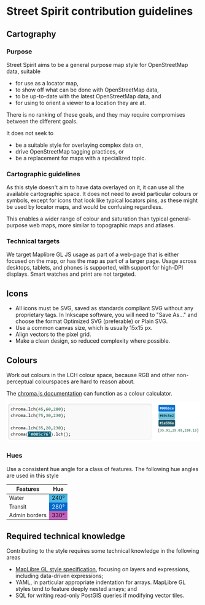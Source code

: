 # Street Spirit contribution guidelines

## Cartography

### Purpose

Street Spirit aims to be a general purpose map style for OpenStreetMap data, suitable
- for use as a locator map,
- to show off what can be done with OpenStreetMap data,
- to be up-to-date with the latest OpenStreetMap data, and
- for using to orient a viewer to a location they are at.

There is no ranking of these goals, and they may require compromises between the different goals.

It does not seek to
- be a suitable style for overlaying complex data on,
- drive OpenStreetMap tagging practices, or
- be a replacement for maps with a specialized topic.

### Cartographic guidelines

As this style doesn't aim to have data overlayed on it, it can use all the available cartographic space. It does not need to avoid particular colours or symbols, except for icons that look like typical locators pins, as these might be used by locator maps, and would be confusing regardless.

This enables a wider range of colour and saturation than typical general-purpose web maps, more similar to topographic maps and atlases.

### Technical targets

We target Maplibre GL JS usage as part of a web-page that is either focused on the map, or has the map as part of a larger page. Usage across desktops, tablets, and phones is supported, with support for high-DPI displays. Smart watches and print are not targeted.

## Icons

- All icons must be SVG, saved as standards compliant SVG without any proprietary tags. In Inkscape software, you will need to "Save As..." and choose the format Optimized SVG (preferable) or Plain SVG.
- Use a common canvas size, which is usually 15x15 px.
- Align vectors to the pixel grid.
- Make a clean design, so reduced complexity where possible.

## Colours

Work out colours in the LCH colour space, because RGB and other non-perceptual colourspaces are hard to reason about.

The [chroma.js documentation](https://gka.github.io/chroma.js/) can function as a colour calculator.

![](docs/chromajs.png)

### Hues

Use a consistent hue angle for a class of features. The following hue angles are used in this style

<table>
<thead>
<tr>
<th>Features</th>
<th>Hue</th>
</tr>
</thead>
<tbody>
<tr>
<td>Water</td>
<td style="background:#4cb7e1;color:black">240°</td>
</tr>
<tr>
<td>Transit</td>
<td style="background:#006bce;color:white">280°</td>
</tr>
<tr>
<td>Admin borders</td>
<td style="background:#c25eb8;color:black">330°</td>
</tr>
</tbody>
</table>

## Required technical knowledge

Contributing to the style requires some technical knowledge in the following areas

- [MapLibre GL style specification](https://maplibre.org/maplibre-gl-js-docs/style-spec/), focusing on layers and expressions, including data-driven expressions;
- YAML, in particular appropriate indentation for arrays. MapLibre GL styles tend to feature deeply nested arrays; and
- SQL for writing read-only PostGIS queries if modifying vector tiles.
